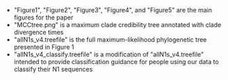 - "Figure1", "Figure2", "Figure3", "Figure4", and "Figure5" are the main figures for the paper
- "MCCtree.png" is a maximum clade credibility tree annotated with clade divergence times
- "allN1s_v4.treefile" is the full maximum-likelihood phylogenetic tree presented in Figure 1
- "allN1s_v4_classify.treefile" is a modification of "allN1s_v4.treefile" intended to provide classification guidance for people using our data to classify their N1 sequences
